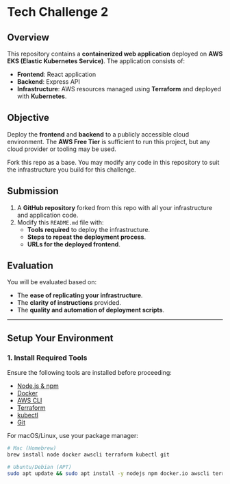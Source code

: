 # Tech Challenge 2

## Overview
This repository contains a **containerized web application** deployed on **AWS EKS (Elastic Kubernetes Service)**. The application consists of:
- **Frontend**: React application
- **Backend**: Express API
- **Infrastructure**: AWS resources managed using **Terraform** and deployed with **Kubernetes**.

## Objective
Deploy the **frontend** and **backend** to a publicly accessible cloud environment. The **AWS Free Tier** is sufficient to run this project, but any cloud provider or tooling may be used.

Fork this repo as a base. You may modify any code in this repository to suit the infrastructure you build for this challenge.

## Submission
1. A **GitHub repository** forked from this repo with all your infrastructure and application code.
2. Modify this `README.md` file with:
   - **Tools required** to deploy the infrastructure.
   - **Steps to repeat the deployment process**.
   - **URLs for the deployed frontend**.

## Evaluation
You will be evaluated based on:
- The **ease of replicating your infrastructure**.
- The **clarity of instructions** provided.
- The **quality and automation of deployment scripts**.

---

## Setup Your Environment

### **1. Install Required Tools**
Ensure the following tools are installed before proceeding:
- [Node.js & npm](https://nodejs.org/en/download/)
- [Docker](https://www.docker.com/)
- [AWS CLI](https://aws.amazon.com/cli/)
- [Terraform](https://developer.hashicorp.com/terraform/downloads)
- [kubectl](https://kubernetes.io/docs/tasks/tools/)
- [Git](https://git-scm.com/)

For macOS/Linux, use your package manager:
```sh
# Mac (Homebrew)
brew install node docker awscli terraform kubectl git

# Ubuntu/Debian (APT)
sudo apt update && sudo apt install -y nodejs npm docker.io awscli terraform kubectl git
